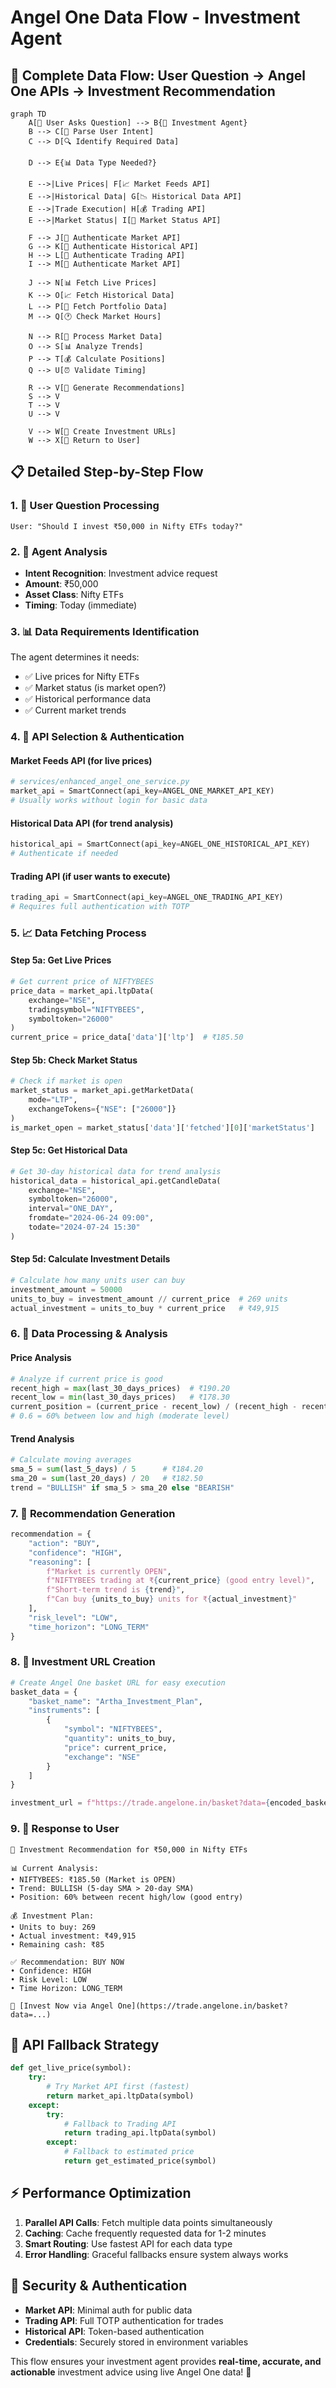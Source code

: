 # Angel One Data Flow - Investment Agent

## 🔄 Complete Data Flow: User Question → Angel One APIs → Investment Recommendation

```mermaid
graph TD
    A[👤 User Asks Question] --> B{🤖 Investment Agent}
    B --> C[📝 Parse User Intent]
    C --> D[🔍 Identify Required Data]
    
    D --> E{📊 Data Type Needed?}
    
    E -->|Live Prices| F[📈 Market Feeds API]
    E -->|Historical Data| G[📉 Historical Data API]
    E -->|Trade Execution| H[💰 Trading API]
    E -->|Market Status| I[🏪 Market Status API]
    
    F --> J[🔐 Authenticate Market API]
    G --> K[🔐 Authenticate Historical API]
    H --> L[🔐 Authenticate Trading API]
    I --> M[🔐 Authenticate Market API]
    
    J --> N[📊 Fetch Live Prices]
    K --> O[📈 Fetch Historical Data]
    L --> P[💼 Fetch Portfolio Data]
    M --> Q[🕐 Check Market Hours]
    
    N --> R[🧮 Process Market Data]
    O --> S[📊 Analyze Trends]
    P --> T[💰 Calculate Positions]
    Q --> U[⏰ Validate Timing]
    
    R --> V[🎯 Generate Recommendations]
    S --> V
    T --> V
    U --> V
    
    V --> W[🔗 Create Investment URLs]
    W --> X[📱 Return to User]
```

## 📋 Detailed Step-by-Step Flow

### 1. 🎯 **User Question Processing**
```
User: "Should I invest ₹50,000 in Nifty ETFs today?"
```

### 2. 🤖 **Agent Analysis**
- **Intent Recognition**: Investment advice request
- **Amount**: ₹50,000
- **Asset Class**: Nifty ETFs
- **Timing**: Today (immediate)

### 3. 📊 **Data Requirements Identification**
The agent determines it needs:
- ✅ Live prices for Nifty ETFs
- ✅ Market status (is market open?)
- ✅ Historical performance data
- ✅ Current market trends

### 4. 🔌 **API Selection & Authentication**

#### **Market Feeds API** (for live prices)
```python
# services/enhanced_angel_one_service.py
market_api = SmartConnect(api_key=ANGEL_ONE_MARKET_API_KEY)
# Usually works without login for basic data
```

#### **Historical Data API** (for trend analysis)
```python
historical_api = SmartConnect(api_key=ANGEL_ONE_HISTORICAL_API_KEY)
# Authenticate if needed
```

#### **Trading API** (if user wants to execute)
```python
trading_api = SmartConnect(api_key=ANGEL_ONE_TRADING_API_KEY)
# Requires full authentication with TOTP
```

### 5. 📈 **Data Fetching Process**

#### **Step 5a: Get Live Prices**
```python
# Get current price of NIFTYBEES
price_data = market_api.ltpData(
    exchange="NSE",
    tradingsymbol="NIFTYBEES",
    symboltoken="26000"
)
current_price = price_data['data']['ltp']  # ₹185.50
```

#### **Step 5b: Check Market Status**
```python
# Check if market is open
market_status = market_api.getMarketData(
    mode="LTP", 
    exchangeTokens={"NSE": ["26000"]}
)
is_market_open = market_status['data']['fetched'][0]['marketStatus']
```

#### **Step 5c: Get Historical Data**
```python
# Get 30-day historical data for trend analysis
historical_data = historical_api.getCandleData(
    exchange="NSE",
    symboltoken="26000",
    interval="ONE_DAY",
    fromdate="2024-06-24 09:00",
    todate="2024-07-24 15:30"
)
```

#### **Step 5d: Calculate Investment Details**
```python
# Calculate how many units user can buy
investment_amount = 50000
units_to_buy = investment_amount // current_price  # 269 units
actual_investment = units_to_buy * current_price   # ₹49,915
```

### 6. 🧠 **Data Processing & Analysis**

#### **Price Analysis**
```python
# Analyze if current price is good
recent_high = max(last_30_days_prices)  # ₹190.20
recent_low = min(last_30_days_prices)   # ₹178.30
current_position = (current_price - recent_low) / (recent_high - recent_low)
# 0.6 = 60% between low and high (moderate level)
```

#### **Trend Analysis**
```python
# Calculate moving averages
sma_5 = sum(last_5_days) / 5      # ₹184.20
sma_20 = sum(last_20_days) / 20   # ₹182.50
trend = "BULLISH" if sma_5 > sma_20 else "BEARISH"
```

### 7. 🎯 **Recommendation Generation**

```python
recommendation = {
    "action": "BUY",
    "confidence": "HIGH",
    "reasoning": [
        f"Market is currently OPEN",
        f"NIFTYBEES trading at ₹{current_price} (good entry level)",
        f"Short-term trend is {trend}",
        f"Can buy {units_to_buy} units for ₹{actual_investment}"
    ],
    "risk_level": "LOW",
    "time_horizon": "LONG_TERM"
}
```

### 8. 🔗 **Investment URL Creation**

```python
# Create Angel One basket URL for easy execution
basket_data = {
    "basket_name": "Artha_Investment_Plan",
    "instruments": [
        {
            "symbol": "NIFTYBEES",
            "quantity": units_to_buy,
            "price": current_price,
            "exchange": "NSE"
        }
    ]
}

investment_url = f"https://trade.angelone.in/basket?data={encoded_basket_data}"
```

### 9. 📱 **Response to User**

```
🎯 Investment Recommendation for ₹50,000 in Nifty ETFs

📊 Current Analysis:
• NIFTYBEES: ₹185.50 (Market is OPEN)
• Trend: BULLISH (5-day SMA > 20-day SMA)
• Position: 60% between recent high/low (good entry)

💰 Investment Plan:
• Units to buy: 269
• Actual investment: ₹49,915
• Remaining cash: ₹85

✅ Recommendation: BUY NOW
• Confidence: HIGH
• Risk Level: LOW
• Time Horizon: LONG_TERM

🔗 [Invest Now via Angel One](https://trade.angelone.in/basket?data=...)
```

## 🔄 **API Fallback Strategy**

```python
def get_live_price(symbol):
    try:
        # Try Market API first (fastest)
        return market_api.ltpData(symbol)
    except:
        try:
            # Fallback to Trading API
            return trading_api.ltpData(symbol)
        except:
            # Fallback to estimated price
            return get_estimated_price(symbol)
```

## ⚡ **Performance Optimization**

1. **Parallel API Calls**: Fetch multiple data points simultaneously
2. **Caching**: Cache frequently requested data for 1-2 minutes
3. **Smart Routing**: Use fastest API for each data type
4. **Error Handling**: Graceful fallbacks ensure system always works

## 🔐 **Security & Authentication**

- **Market API**: Minimal auth for public data
- **Trading API**: Full TOTP authentication for trades
- **Historical API**: Token-based authentication
- **Credentials**: Securely stored in environment variables

This flow ensures your investment agent provides **real-time, accurate, and actionable** investment advice using live Angel One data! 🚀